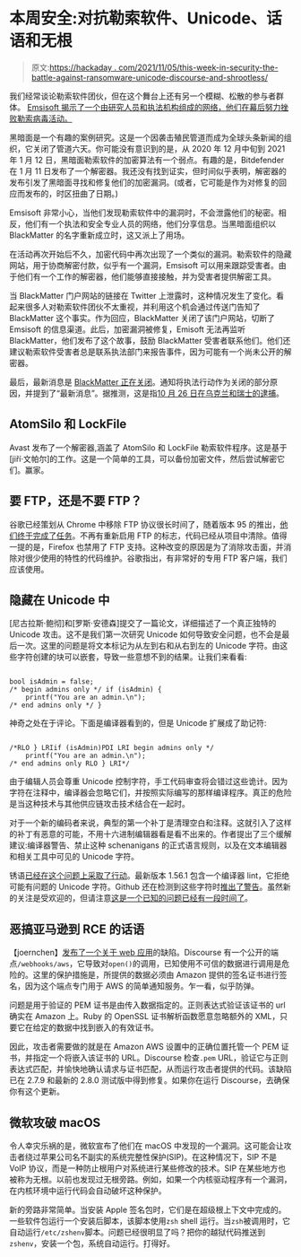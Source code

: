 # 本周安全:对抗勒索软件、Unicode、话语和无根

> 原文:[https://hackaday . com/2021/11/05/this-week-in-security-the-battle-against-ransomware-unicode-discourse-and-shrootless/](https://hackaday.com/2021/11/05/this-week-in-security-the-battle-against-ransomware-unicode-discourse-and-shrootless/)

我们经常谈论勒索软件团伙，但在这个舞台上还有另一个模糊、松散的参与者群体。 [Emsisoft 揭示了一个由研究人员和执法机构组成的网络，他们在幕后努力挫败勒索病毒活动。](https://blog.emsisoft.com/en/39181/on-the-matter-of-blackmatter/)

黑暗面是一个有趣的案例研究。这是一个因袭击殖民管道而成为全球头条新闻的组织，它关闭了管道六天。你可能没有意识到的是，从 2020 年 12 月中旬到 2021 年 1 月 12 日，黑暗面勒索软件的加密算法有一个弱点。有趣的是，Bitdefender 在 1 月 11 日发布了一个解密器。我还没有找到证实，但时间似乎表明，解密器的发布引发了黑暗面寻找和修复他们的加密漏洞。(或者，它可能是作为对修复的回应而发布的，时区扭曲了日期。)

Emsisoft 非常小心，当他们发现勒索软件中的漏洞时，不会泄露他们的秘密。相反，他们有一个执法和安全专业人员的网络，他们分享信息。当黑暗面组织以 BlackMatter 的名字重新成立时，这又派上了用场。

在活动再次开始后不久，加密代码中再次出现了一个类似的漏洞。勒索软件的隐藏网站，用于协商解密付款，似乎有一个漏洞，Emsisoft 可以用来跟踪受害者。由于他们有一个工作的解密器，他们能够直接接触，并为受害者提供解密工具。

当 BlackMatter 门户网站的链接在 Twitter 上泄露时，这种情况发生了变化。看起来很多人对勒索软件团伙不太重视，并利用这个机会通过传送门告知了 BlackMatter 这个事实。作为回应，BlackMatter 关闭了该门户网站，切断了 Emsisoft 的信息渠道。此后，加密漏洞被修复，Emisoft 无法再监听 BlackMatter，他们发布了这个故事，鼓励 BlackMatter 受害者联系他们。他们还建议勒索软件受害者总是联系执法部门来报告事件，因为可能有一个尚未公开的解密器。

最后，最新消息是 [BlackMatter 正在关闭](https://www.bleepingcomputer.com/news/security/blackmatter-ransomware-claims-to-be-shutting-down-due-to-police-pressure/)。通知将执法行动作为关闭的部分原因，并提到了“最新消息”。据推测，这是指[10 月 26 日在乌克兰和瑞士的逮捕](https://www.bleepingcomputer.com/news/security/police-arrest-hackers-behind-over-1-800-ransomware-attacks/)。

## AtomSilo 和 LockFile

Avast 发布了一个解密器,涵盖了 AtomSilo 和 LockFile 勒索软件程序。这是基于[jiří·文帕尔]的工作。这是一个简单的工具，可以备份加密文件，然后尝试解密它们。赢家。

## 要 FTP，还是不要 FTP？

谷歌已经策划从 Chrome 中移除 FTP 协议很长时间了，随着版本 95 的推出，[他们终于完成了任务](https://www.chromestatus.com/feature/6246151319715840)。不再有重新启用 FTP 的标志，代码已经从项目中清除。值得一提的是，Firefox 也禁用了 FTP 支持。这种改变的原因是为了消除攻击面，并消除对很少使用的特性的代码维护。谷歌指出，有非常好的专用 FTP 客户端，我们应该使用。

## 隐藏在 Unicode 中

[尼古拉斯·鲍彻]和[罗斯·安德森]提交了一篇论文，详细描述了一个真正独特的 Unicode 攻击。这不是我们第一次研究 Unicode 如何导致安全问题，也不会是最后一次。这里的问题是将文本标记为从左到右和从右到左的 Unicode 字符。由这些字符创建的块可以嵌套，导致一些意想不到的结果。让我们来看看:

```

bool isAdmin = false;
/* begin admins only */ if (isAdmin) {
    printf("You are an admin.\n");
/* end admins only */ }

```

神奇之处在于评论。下面是编译器看到的，但是 Unicode 扩展成了助记符:

```

/*RLO } LRIif (isAdmin)PDI LRI begin admins only */
    printf("You are an admin.\n");
/* end admins only RLO } LRI*/

```

由于编辑人员会尊重 Unicode 控制字符，手工代码审查将会错过这些诡计。因为字符在注释中，编译器会忽略它们，并按照实际编写的那样编译程序。真正的危险是当这种技术与其他供应链攻击技术结合在一起时。

对于一个新的编码者来说，典型的第一个补丁是清理空白和注释。这就引入了这样的补丁有恶意的可能，不用十六进制编辑器看是看不出来的。作者提出了三个缓解建议:编译器警告、禁止这种 schenanigans 的正式语言规则，以及在文本编辑器和相关工具中可见的 Unicode 字符。

锈语[已经在这个问题上采取了行动](https://blog.rust-lang.org/2021/11/01/cve-2021-42574.html)。最新版本 1.56.1 包含一个编译器 lint，它拒绝可能有问题的 Unicode 字符。Github 还在检测到这些字符时[推出了警告](https://github.blog/changelog/2021-10-31-warning-about-bidirectional-unicode-text/)。虽然新的关注是受欢迎的，但请注意[这是一个已知的问题已经有一段时间了](https://skylightcyber.com/2019/05/12/ethereum-smart-contracts-exploitation-using-right-to-left-override-character/)。

## 恶搞亚马逊到 RCE 的话语

【joernchen】[发布了一个关于 web 应用](https://0day.click/recipe/discourse-sns-rce/)的缺陷。Discourse 有一个公开的端点`/webhooks/aws`，它导致对`open()`的调用，已知使用不可信的数据进行调用是危险的。这里的保护措施是，所提供的数据必须由 Amazon 提供的签名证书进行签名，因为这个端点专门用于 AWS 的简单通知服务。乍一看，似乎防弹。

问题是用于验证的 PEM 证书是由传入数据指定的。正则表达式验证该证书的 url 确实在 Amazon 上。Ruby 的 OpenSSL 证书解析函数愿意忽略额外的 XML，只要它在给定的数据中找到嵌入的有效证书。

因此，攻击者需要做的就是在 Amazon AWS 设置中的正确位置托管一个 PEM 证书，并指定一个将嵌入该证书的 URL。Discourse 检查`.pem` URL，验证它与正则表达式匹配，并愉快地确认请求与证书匹配，从而运行攻击者提供的代码。该缺陷已在 2.7.9 和最新的 2.8.0 测试版中得到修复。如果你在运行 Discourse，去确保你有这个更新。

## 微软攻破 macOS

令人幸灾乐祸的是，微软宣布了他们在 macOS 中发现的一个漏洞。这可能会让攻击者绕过苹果公司名不副实的系统完整性保护(SIP)。在这种情况下，SIP 不是 VoIP 协议，而是一种防止根用户对系统进行某些修改的技术。SIP 在某些地方也被称为无根。以前也发现过无根旁路。例如，如果一个内核驱动程序有一个漏洞，在内核环境中运行代码会自动破坏这种保护。

新的旁路非常简单。当安装 Apple 签名包时，它们是在超级根上下文中完成的。一些软件包运行一个安装后脚本，该脚本使用`zsh` shell 运行。当`zsh`被调用时，它自动运行`/etc/zshenv`脚本。问题已经很明显了吗？把你的越狱代码推送到`zshenv`，安装一个包，系统自动运行。打得好。
